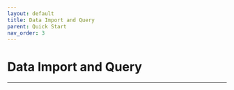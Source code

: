 ```yaml
---
layout: default
title: Data Import and Query
parent: Quick Start
nav_order: 3
---
```


# Data Import and Query

---
